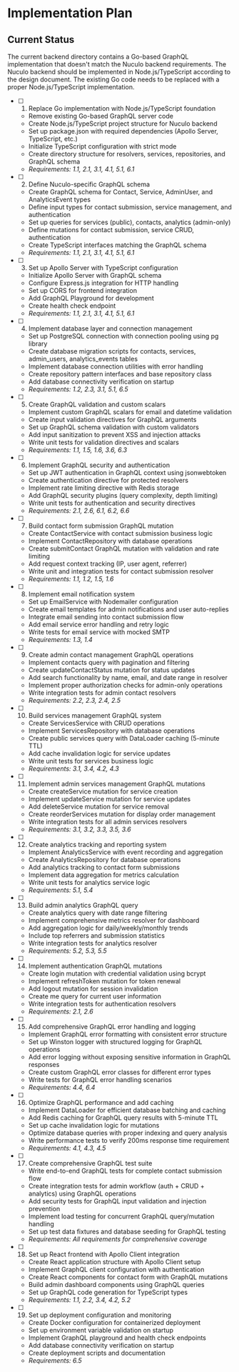 # Implementation Plan

## Current Status
The current backend directory contains a Go-based GraphQL implementation that doesn't match the Nuculo backend requirements. The Nuculo backend should be implemented in Node.js/TypeScript according to the design document. The existing Go code needs to be replaced with a proper Node.js/TypeScript implementation.

- [ ] 1. Replace Go implementation with Node.js/TypeScript foundation
  - Remove existing Go-based GraphQL server code
  - Create Node.js/TypeScript project structure for Nuculo backend
  - Set up package.json with required dependencies (Apollo Server, TypeScript, etc.)
  - Initialize TypeScript configuration with strict mode
  - Create directory structure for resolvers, services, repositories, and GraphQL schema
  - _Requirements: 1.1, 2.1, 3.1, 4.1, 5.1, 6.1_

- [ ] 2. Define Nuculo-specific GraphQL schema
  - Create GraphQL schema for Contact, Service, AdminUser, and AnalyticsEvent types
  - Define input types for contact submission, service management, and authentication
  - Set up queries for services (public), contacts, analytics (admin-only)
  - Define mutations for contact submission, service CRUD, authentication
  - Create TypeScript interfaces matching the GraphQL schema
  - _Requirements: 1.1, 2.1, 3.1, 4.1, 5.1, 6.1_

- [ ] 3. Set up Apollo Server with TypeScript configuration
  - Initialize Apollo Server with GraphQL schema
  - Configure Express.js integration for HTTP handling
  - Set up CORS for frontend integration
  - Add GraphQL Playground for development
  - Create health check endpoint
  - _Requirements: 1.1, 2.1, 3.1, 4.1, 5.1, 6.1_

- [ ] 4. Implement database layer and connection management
  - Set up PostgreSQL connection with connection pooling using pg library
  - Create database migration scripts for contacts, services, admin_users, analytics_events tables
  - Implement database connection utilities with error handling
  - Create repository pattern interfaces and base repository class
  - Add database connectivity verification on startup
  - _Requirements: 1.2, 2.3, 3.1, 5.1, 6.5_

- [ ] 5. Create GraphQL validation and custom scalars
  - Implement custom GraphQL scalars for email and datetime validation
  - Create input validation directives for GraphQL arguments
  - Set up GraphQL schema validation with custom validators
  - Add input sanitization to prevent XSS and injection attacks
  - Write unit tests for validation directives and scalars
  - _Requirements: 1.1, 1.5, 1.6, 3.6, 6.3_

- [ ] 6. Implement GraphQL security and authentication
  - Set up JWT authentication in GraphQL context using jsonwebtoken
  - Create authentication directive for protected resolvers
  - Implement rate limiting directive with Redis storage
  - Add GraphQL security plugins (query complexity, depth limiting)
  - Write unit tests for authentication and security directives
  - _Requirements: 2.1, 2.6, 6.1, 6.2, 6.6_

- [ ] 7. Build contact form submission GraphQL mutation
  - Create ContactService with contact submission business logic
  - Implement ContactRepository with database operations
  - Create submitContact GraphQL mutation with validation and rate limiting
  - Add request context tracking (IP, user agent, referrer)
  - Write unit and integration tests for contact submission resolver
  - _Requirements: 1.1, 1.2, 1.5, 1.6_

- [ ] 8. Implement email notification system
  - Set up EmailService with Nodemailer configuration
  - Create email templates for admin notifications and user auto-replies
  - Integrate email sending into contact submission flow
  - Add email service error handling and retry logic
  - Write tests for email service with mocked SMTP
  - _Requirements: 1.3, 1.4_

- [ ] 9. Create admin contact management GraphQL operations
  - Implement contacts query with pagination and filtering
  - Create updateContactStatus mutation for status updates
  - Add search functionality by name, email, and date range in resolver
  - Implement proper authorization checks for admin-only operations
  - Write integration tests for admin contact resolvers
  - _Requirements: 2.2, 2.3, 2.4, 2.5_

- [ ] 10. Build services management GraphQL system
  - Create ServicesService with CRUD operations
  - Implement ServicesRepository with database operations
  - Create public services query with DataLoader caching (5-minute TTL)
  - Add cache invalidation logic for service updates
  - Write unit tests for services business logic
  - _Requirements: 3.1, 3.4, 4.2, 4.3_

- [ ] 11. Implement admin services management GraphQL mutations
  - Create createService mutation for service creation
  - Implement updateService mutation for service updates
  - Add deleteService mutation for service removal
  - Create reorderServices mutation for display order management
  - Write integration tests for all admin services resolvers
  - _Requirements: 3.1, 3.2, 3.3, 3.5, 3.6_

- [ ] 12. Create analytics tracking and reporting system
  - Implement AnalyticsService with event recording and aggregation
  - Create AnalyticsRepository for database operations
  - Add analytics tracking to contact form submissions
  - Implement data aggregation for metrics calculation
  - Write unit tests for analytics service logic
  - _Requirements: 5.1, 5.4_

- [ ] 13. Build admin analytics GraphQL query
  - Create analytics query with date range filtering
  - Implement comprehensive metrics resolver for dashboard
  - Add aggregation logic for daily/weekly/monthly trends
  - Include top referrers and submission statistics
  - Write integration tests for analytics resolver
  - _Requirements: 5.2, 5.3, 5.5_

- [ ] 14. Implement authentication GraphQL mutations
  - Create login mutation with credential validation using bcrypt
  - Implement refreshToken mutation for token renewal
  - Add logout mutation for session invalidation
  - Create me query for current user information
  - Write integration tests for authentication resolvers
  - _Requirements: 2.1, 2.6_

- [ ] 15. Add comprehensive GraphQL error handling and logging
  - Implement GraphQL error formatting with consistent error structure
  - Set up Winston logger with structured logging for GraphQL operations
  - Add error logging without exposing sensitive information in GraphQL responses
  - Create custom GraphQL error classes for different error types
  - Write tests for GraphQL error handling scenarios
  - _Requirements: 4.4, 6.4_

- [ ] 16. Optimize GraphQL performance and add caching
  - Implement DataLoader for efficient database batching and caching
  - Add Redis caching for GraphQL query results with 5-minute TTL
  - Set up cache invalidation logic for mutations
  - Optimize database queries with proper indexing and query analysis
  - Write performance tests to verify 200ms response time requirement
  - _Requirements: 4.1, 4.3, 4.5_

- [ ] 17. Create comprehensive GraphQL test suite
  - Write end-to-end GraphQL tests for complete contact submission flow
  - Create integration tests for admin workflow (auth + CRUD + analytics) using GraphQL operations
  - Add security tests for GraphQL input validation and injection prevention
  - Implement load testing for concurrent GraphQL query/mutation handling
  - Set up test data fixtures and database seeding for GraphQL testing
  - _Requirements: All requirements for comprehensive coverage_

- [ ] 18. Set up React frontend with Apollo Client integration
  - Create React application structure with Apollo Client setup
  - Implement GraphQL client configuration with authentication
  - Create React components for contact form with GraphQL mutations
  - Build admin dashboard components using GraphQL queries
  - Set up GraphQL code generation for TypeScript types
  - _Requirements: 1.1, 2.2, 3.4, 4.2, 5.2_

- [ ] 19. Set up deployment configuration and monitoring
  - Create Docker configuration for containerized deployment
  - Set up environment variable validation on startup
  - Implement GraphQL playground and health check endpoints
  - Add database connectivity verification on startup
  - Create deployment scripts and documentation
  - _Requirements: 6.5_